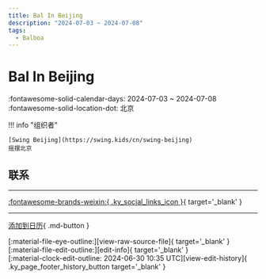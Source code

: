 ```yaml
---
title: Bal In Beijing
description: "2024-07-03 ~ 2024-07-08"
tags:
  - Balboa
---
```


# Bal In Beijing 

:fontawesome-solid-calendar-days: 2024-07-03 ~ 2024-07-08  
:fontawesome-solid-location-dot: 北京  

!!! info "组织者"

    [Swing Beijing](https://swing.kids/cn/swing-beijing)  
    摇摆北京  

## 联系


---

 [:fontawesome-brands-weixin:{ .ky_social_links_icon }](https://mp.weixin.qq.com/s/T14Vj1A2fy2GrSXarKYgzw){ target='_blank' }

---

[添加到日历](https://swing.news/ics/zh-Hans/2024/cn/bal-in-beijing-2024.ics){ .md-button }

<div class="ky_page_footer" markdown>
<div class="ky_page_footer_trailing" markdown="span">
[:material-file-eye-outline:][view-raw-source-file]{ target='_blank' }
[:material-file-edit-outline:][edit-info]{ target='_blank' }
</div>
<div class="ky_page_footer_leading" markdown="span">
[:material-clock-edit-outline: 2024-06-30 10:35 UTC][view-edit-history]{ .ky_page_footer_history_button target='_blank' }
</div>
</div>

[view-raw-source-file]: https://github.com/swingdance/events/blob/main/2024/cn/bal-in-beijing-2024.json "查看原始源文件"
[edit-info]: https://github.com/swingdance/events/issues/new?assignees=&labels=update+event&projects=&template=03-update_entity.yml&title=%5B2024%2Fcn%5D%20Bal%20In%20Beijing&region=cn&year=2024&id=bal-in-beijing-2024&name=Bal%20In%20Beijing&org_id=swing-beijing "编辑信息"

[view-edit-history]: https://github.com/swingdance/events/commits/main/2024/cn/bal-in-beijing-2024.json "查看编辑历史"
